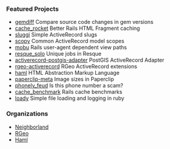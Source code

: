 ### Featured Projects

* [gemdiff](https://github.com/teeparham/gemdiff) Compare source code changes in gem versions
* [cache_rocket](https://github.com/neighborland/cache_rocket) Better Rails HTML Fragment caching
* [sluggi](https://github.com/neighborland/sluggi) Simple ActiveRecord slugs
* [scopy](https://github.com/neighborland/scopy) Common ActiveRecord model scopes
* [mobu](https://github.com/neighborland/mobu) Rails user-agent dependent view paths
* [resque_solo](https://github.com/neighborland/resque_solo) Unique jobs in Resque
* [activerecord-postgis-adapter](https://github.com/rgeo/activerecord-postgis-adapter) PostGIS ActiveRecord Adapter
* [rgeo-activerecord](https://github.com/rgeo/rgeo-activerecord) RGeo ActiveRecord extensions
* [haml](https://github.com/haml/haml) HTML Abstraction Markup Language
* [paperclip-meta](https://github.com/teeparham/paperclip-meta) Image sizes in Paperclip
* [phonely_feud](https://github.com/teeparham/phonely_feud) Is this phone number a scam?
* [cache_benchmark](https://github.com/teeparham/cache_benchmark) Rails cache benchmarks
* [loady](https://github.com/teeparham/loady) Simple file loading and logging in ruby

### Organizations

* [Neighborland](@neighborland)
* [RGeo](@rgeo)
* [Haml](@haml)
